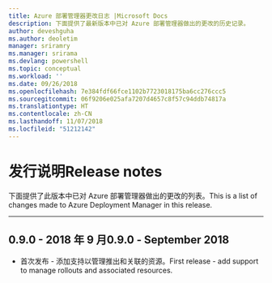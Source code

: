 ```yaml
---
title: Azure 部署管理器更改日志 |Microsoft Docs
description: 下面提供了最新版本中已对 Azure 部署管理器做出的更改的历史记录。
author: deveshguha
ms.author: deoletim
manager: sriramry
ms.manager: srirama
ms.devlang: powershell
ms.topic: conceptual
ms.workload: ''
ms.date: 09/26/2018
ms.openlocfilehash: 7e384fdf66fce1102b7723018175ba6cc276ccc5
ms.sourcegitcommit: 06f9206e025afa7207d4657c8f57c94ddb74817a
ms.translationtype: HT
ms.contentlocale: zh-CN
ms.lasthandoff: 11/07/2018
ms.locfileid: "51212142"
---
```

# <a name="release-notes"></a><span data-ttu-id="9c369-103">发行说明</span><span class="sxs-lookup"><span data-stu-id="9c369-103">Release notes</span></span>

<span data-ttu-id="9c369-104">下面提供了此版本中已对 Azure 部署管理器做出的更改的列表。</span><span class="sxs-lookup"><span data-stu-id="9c369-104">This is a list of changes made to Azure Deployment Manager in this release.</span></span>

---
## <a name="090---september-2018"></a><span data-ttu-id="9c369-105">0.9.0 - 2018 年 9 月</span><span class="sxs-lookup"><span data-stu-id="9c369-105">0.9.0 - September 2018</span></span>
* <span data-ttu-id="9c369-106">首次发布 - 添加支持以管理推出和关联的资源。</span><span class="sxs-lookup"><span data-stu-id="9c369-106">First release - add support to manage rollouts and associated resources.</span></span>